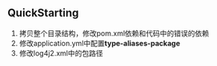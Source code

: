 
## QuickStarting
1. 拷贝整个目录结构，修改pom.xml依赖和代码中的错误的依赖
2. 修改application.yml中配置**type-aliases-package**
3. 修改log4j2.xml中的包路径